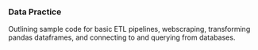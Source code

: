 ### Data Practice
Outlining sample code for basic ETL pipelines, webscraping, 
transforming pandas dataframes, and connecting to and querying from databases.